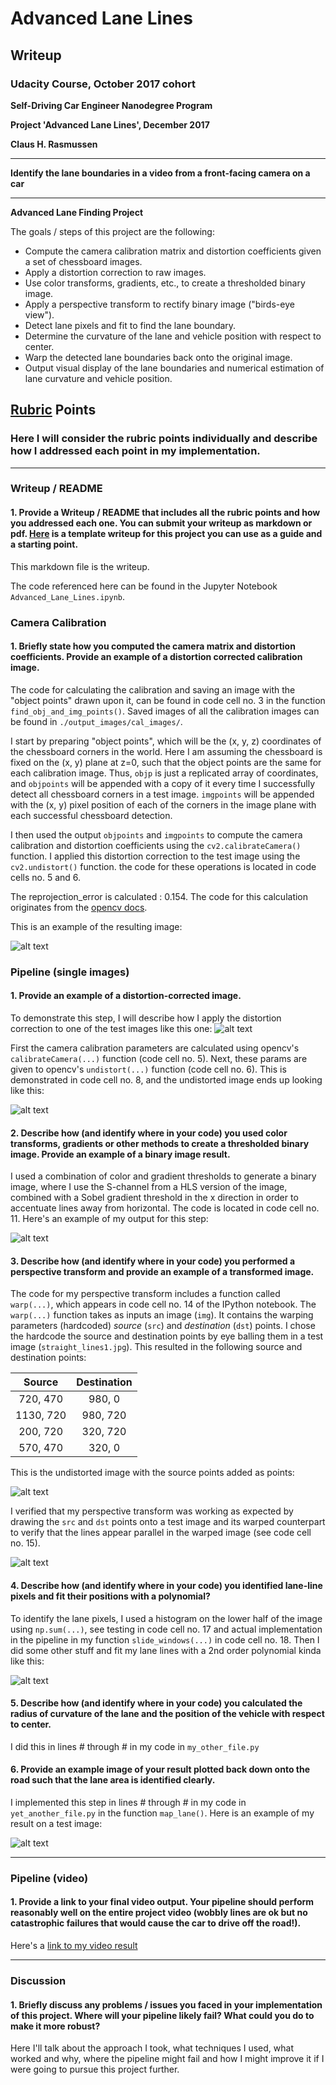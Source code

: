 # **Advanced Lane Lines**

## Writeup

### Udacity Course, October 2017 cohort

**Self-Driving Car Engineer Nanodegree Program**

**Project 'Advanced Lane Lines', December 2017**

**Claus H. Rasmussen**

---

**Identify the lane boundaries in a video from a front-facing camera on a car**

---

**Advanced Lane Finding Project**

The goals / steps of this project are the following:

* Compute the camera calibration matrix and distortion coefficients given a set of chessboard images.
* Apply a distortion correction to raw images.
* Use color transforms, gradients, etc., to create a thresholded binary image.
* Apply a perspective transform to rectify binary image ("birds-eye view").
* Detect lane pixels and fit to find the lane boundary.
* Determine the curvature of the lane and vehicle position with respect to center.
* Warp the detected lane boundaries back onto the original image.
* Output visual display of the lane boundaries and numerical estimation of lane curvature and vehicle position.

[//]: # (Image References)

[cal3]: ./output_images/cal_images/calibration3.jpg "Calibration image no.3"
[dist_testimage2]: ./test_images/test2.jpg "Original, distorted Test image no. 2"
[undist_testimage2]: ./output_images/cal_images/test2_undistorted.jpg "Undistorted Test image no. 2"
[combined_binary_testimage2]: ./output_images/test2_combined_thresh.png "Binary Example"
[source_lines_image]: ./output_images/straight_lines1_undistorted.jpg "Undistorted image with Source points"
[warped_lines_image]: ./output_images/straight_lines1_warped.png "Warp Example"
[histogram]: ./output_images/test3_histogram.jpg "Histogram"
[image6]: ./examples/example_output.jpg "Output"
[video1]: ./project_video.mp4 "Video"

## [Rubric](https://review.udacity.com/#!/rubrics/571/view) Points

### Here I will consider the rubric points individually and describe how I addressed each point in my implementation.  

---

### Writeup / README

#### 1. Provide a Writeup / README that includes all the rubric points and how you addressed each one.  You can submit your writeup as markdown or pdf.  [Here](https://github.com/udacity/CarND-Advanced-Lane-Lines/blob/master/writeup_template.md) is a template writeup for this project you can use as a guide and a starting point.  

This markdown file is the writeup.

The code referenced here can be found in the Jupyter Notebook `Advanced_Lane_Lines.ipynb`.


### Camera Calibration

#### 1. Briefly state how you computed the camera matrix and distortion coefficients. Provide an example of a distortion corrected calibration image.

The code for calculating the calibration and saving an image with the "object points" drawn upon it, can be found in code cell no. 3 in the function `find_obj_and_img_points()`. Saved images of all the calibration images can be found in `./output_images/cal_images/`.  

I start by preparing "object points", which will be the (x, y, z) coordinates of the chessboard corners in the world. Here I am assuming the chessboard is fixed on the (x, y) plane at z=0, such that the object points are the same for each calibration image.  Thus, `objp` is just a replicated array of coordinates, and `objpoints` will be appended with a copy of it every time I successfully detect all chessboard corners in a test image.  `imgpoints` will be appended with the (x, y) pixel position of each of the corners in the image plane with each successful chessboard detection.  

I then used the output `objpoints` and `imgpoints` to compute the camera calibration and distortion coefficients using the `cv2.calibrateCamera()` function.  I applied this distortion correction to the test image using the `cv2.undistort()` function. the code for these operations is located in code cells no. 5 and 6.

The reprojection_error is calculated : 0.154.
The code for this calculation originates from the [opencv docs](https://docs.opencv.org/3.0-beta/doc/py_tutorials/py_calib3d/py_calibration/py_calibration.html).

This is an example of the resulting image:

![alt text][cal3]


### Pipeline (single images)

#### 1. Provide an example of a distortion-corrected image.

To demonstrate this step, I will describe how I apply the distortion correction to one of the test images like this one:
![alt text][dist_testimage2]

First the camera calibration parameters are calculated using opencv's `calibrateCamera(...)` function (code cell no. 5).
Next, these params are given to opencv's `undistort(...)` function (code cell no. 6).
This is demonstrated in code cell no. 8, and the undistorted image ends up looking like this:

![alt text][undist_testimage2]


#### 2. Describe how (and identify where in your code) you used color transforms, gradients or other methods to create a thresholded binary image.  Provide an example of a binary image result.

I used a combination of color and gradient thresholds to generate a binary image, where I use the S-channel from a HLS version of the image, combined with a Sobel gradient threshold in the x direction in order to accentuate lines away from horizontal. The code is located in code cell no. 11.
Here's an example of my output for this step:

![alt text][combined_binary_testimage2]


#### 3. Describe how (and identify where in your code) you performed a perspective transform and provide an example of a transformed image.

The code for my perspective transform includes a function called `warp(...)`, which appears in code cell no. 14 of the IPython notebook.  The `warp(...)` function takes as inputs an image (`img`). It contains the warping parameters (hardcoded) *source* (`src`) and *destination* (`dst`) points.  I chose the hardcode the source and destination points by eye balling them in a test image (`straight_lines1.jpg`). This resulted in the following source and destination points:

| Source        | Destination   |
|:-------------:|:-------------:|
| 720, 470      | 980, 0        |
| 1130, 720     | 980, 720      |
| 200, 720      | 320, 720      |
| 570, 470      | 320, 0        |

This is the undistorted image with the source points added as points:

![alt text][source_lines_image]

I verified that my perspective transform was working as expected by drawing the `src` and `dst` points onto a test image and its warped counterpart to verify that the lines appear parallel in the warped image (see code cell no. 15).

![alt text][warped_lines_image]


#### 4. Describe how (and identify where in your code) you identified lane-line pixels and fit their positions with a polynomial?

To identify the lane pixels, I used a histogram on the lower half of the image using `np.sum(...)`, see testing in code cell no. 17 and actual implementation in the pipeline in my function `slide_windows(...)` in code cell no. 18.
Then I did some other stuff and fit my lane lines with a 2nd order polynomial kinda like this:

![alt text][histogram]

#### 5. Describe how (and identify where in your code) you calculated the radius of curvature of the lane and the position of the vehicle with respect to center.

I did this in lines # through # in my code in `my_other_file.py`

#### 6. Provide an example image of your result plotted back down onto the road such that the lane area is identified clearly.

I implemented this step in lines # through # in my code in `yet_another_file.py` in the function `map_lane()`.  Here is an example of my result on a test image:

![alt text][image6]

---

### Pipeline (video)

#### 1. Provide a link to your final video output.  Your pipeline should perform reasonably well on the entire project video (wobbly lines are ok but no catastrophic failures that would cause the car to drive off the road!).

Here's a [link to my video result](./project_video.mp4)

---

### Discussion

#### 1. Briefly discuss any problems / issues you faced in your implementation of this project.  Where will your pipeline likely fail?  What could you do to make it more robust?

Here I'll talk about the approach I took, what techniques I used, what worked and why, where the pipeline might fail and how I might improve it if I were going to pursue this project further.  
